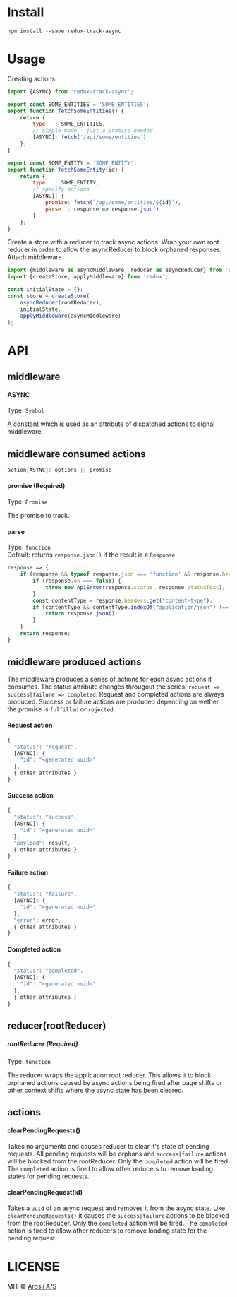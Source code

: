 Install
=======
`npm install --save redux-track-async`

Usage
=====
Creating actions
```javascript
import {ASYNC} from 'redux-track-async';

export const SOME_ENTITIES = 'SOME_ENTITIES';
export function fetchSomeEntities() {
    return {
        type   : SOME_ENTITIES,
        // simple mode - just a promise needed
        [ASYNC]: fetch('/api/some/entities')
    };
}

export const SOME_ENTITY = 'SOME_ENTITY';
export function fetchSomeEntity(id) {
    return {
        type   : SOME_ENTITY,
        // specify options
        [ASYNC]: {
            promise: fetch(`/api/some/entities/${id}`),
            parse  : response => response.json()
        }
    };
}
```

Create a store with a reducer to track async actions. Wrap your own root reducer in order to allow the
asyncReducer to block orphaned responses. Attach middleware.
```javascript
import {middleware as asyncMiddleware, reducer as asyncReducer} from 'redux-track-async';
import {createStore, applyMiddleware} from 'redux';

const initialState = {};
const store = createStore(
    asyncReducer(rootReducer),
    initialState,
    applyMiddleware(asyncMiddleware)
);
```


API
===

## middleware
#### ASYNC
Type: `Symbol`

A constant which is used as an attribute of dispatched actions to signal middleware.

## middleware consumed actions
```javascript
action[ASYNC]: options || promise
```

#### promise (Required)
Type: `Promise`

The promise to track.

#### parse
Type: `function`  
Default: returns `response.json()` if the result is a `Response`
```javascript
response => {
    if (response && typeof response.json === 'function' && response.headers && response.headers.get) {
        if (response.ok === false) {
            throw new ApiError(response.status, response.statusText);
        }
        const contentType = response.headers.get("content-type");
        if (contentType && contentType.indexOf("application/json") !== -1) {
            return response.json();
        }
    }
    return response;
}
```

## middleware produced actions
The middleware produces a series of actions for each async actions it consumes.
The status attribute changes througout the series. `request => success|failure => completed`. Request and completed actions are always produced. Success or failure actions are produced depending on wether the promise is `fulfilled` or `rejected`.

#### Request action
```javascript
{
  "status": "request",
  [ASYNC]: {
    "id": "<generated uuid>"
  },
  { other attributes }
}
```

#### Success action
```javascript
{
  "status": "success",
  [ASYNC]: {
    "id": "<generated uuid>"
  },
  "payload": result,
  { other attributes }
}
```

#### Failure action
```javascript
{
  "status": "failure",
  [ASYNC]: {
    "id": "<generated uuid>"
  },
  "error": error,
  { other attributes }
}
```

#### Completed action
```javascript
{
  "status": "completed",
  [ASYNC]: {
    "id": "<generated uuid>"
  },
  { other attributes }
}
```


## reducer(rootReducer)

##### rootReducer (Required)
Type: `function`

The reducer wraps the application root reducer. This allows it to block orphaned actions caused by async actions being fired after page shifts or other context shifts where the async state has been cleared.

## actions

#### clearPendingRequests()
Takes no arguments and causes reducer to clear it's state of pending requests. All pending requests will be orphans and `success|failure` actions will be blocked from the rootReducer. Only the `completed` action will be fired. The `completed` action is fired to allow other reducers to remove loading states for pending requests.

#### clearPendingRequest(id)
Takes a `uuid` of an async request and removes it from the async state. Like `clearPendingRequests()` it causes the `success|failure` actions to be blocked from the rootReducer. Only the `completed` action will be fired. The `completed` action is fired to allow other reducers to remove loading state for the pending request.

LICENSE
=======
MIT © [Arosii A/S](http://www.arosii.com/)
